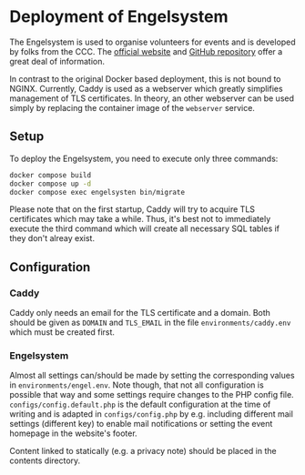 # Deployment of Engelsystem

The Engelsystem is used to organise volunteers for events and is developed by folks from the CCC. The [official website](https://engelsystem.de/) and [GitHub repository](https://github.com/engelsystem/engelsystem) offer a great deal of information.

In contrast to the original Docker based deployment, this is not bound to NGINX. Currently, Caddy is used as a webserver which greatly simplifies management of TLS certificates. In theory, an other webserver can be used simply by replacing the container image of the `webserver` service.

## Setup

To deploy the Engelsystem, you need to execute only three commands:

```bash
docker compose build
docker compose up -d
docker compose exec engelsysten bin/migrate
```

Please note that on the first startup, Caddy will try to acquire TLS certificates which may take a while. Thus, it's best not to immediately execute the third command which will create all necessary SQL tables if they don't alreay exist.

## Configuration

### Caddy

Caddy only needs an email for the TLS certificate and a domain. Both should be given as `DOMAIN` and `TLS_EMAIL` in the file `environments/caddy.env` which must be created first.

### Engelsystem

Almost all settings can/should be made by setting the corresponding values in `environments/engel.env`. Note though, that not all configuration is possible that way and some settings require changes to the PHP config file. `configs/config.default.php` is the default configuration at the time of writing and is adapted in `configs/config.php` by e.g. including different mail settings (different key) to enable mail notifications or setting the event homepage in the website's footer.

Content linked to statically (e.g. a privacy note) should be placed in the contents directory.

